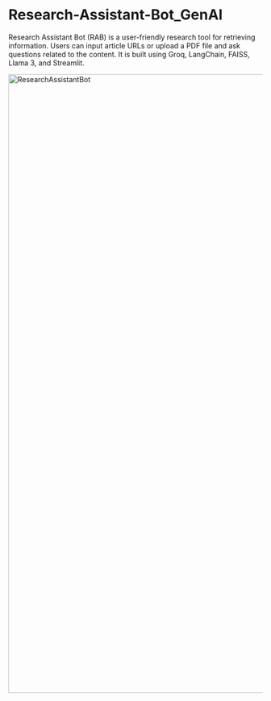 # Research-Assistant-Bot_GenAI

Research Assistant Bot (RAB) is a user-friendly research tool for retrieving information. Users can input article URLs or upload a PDF file and ask questions related to the content. It is built using Groq, LangChain, FAISS, Llama 3, and Streamlit.

<img width="1229" alt="ResearchAssistantBot" src="https://github.com/user-attachments/assets/68d51ca3-4793-4974-a26a-2452a5c2dd90" />
